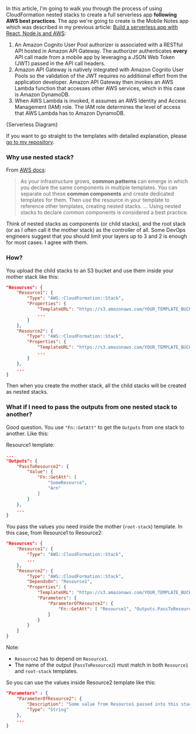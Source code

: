 In this article, I'm going to walk you through the process of using CloudFormation nested stacks to create a full serverless app **following AWS best practices**. The app we're going to create is the Mobile Notes app which was described in my previous article: [Build a serverless app with React, Node.js and AWS](https://www.linkedin.com/pulse/build-serverless-app-react-nodejs-aws-viet-nguyen/):

1. An Amazon Cognito User Pool authorizer is associated with a RESTful API hosted in Amazon API Gateway. The authorizer authenticates **every** API call made from a mobile app by leveraging a JSON Web Token (JWT) passed in the API call headers.
1. Amazon API Gateway is natively integrated with Amazon Cognito User Pools so the validation of the JWT requires no additional effort from the application developer. Amazon API Gateway then invokes an AWS Lambda function that accesses other AWS services, which in this case is Amazon DynamoDB.
1. When AWS Lambda is invoked, it assumes an AWS Identity and Access Management (IAM) role. The IAM role determines the level of access that AWS Lambda has to Amazon DynamoDB.

{Serverless Diagram}

If you want to go straight to the templates with detailed explanation, please [go to my repository](https://github.com/nguyendviet/mobile-notes/tree/master/cloudformation).

### Why use nested stack?

From [AWS docs](https://docs.aws.amazon.com/AWSCloudFormation/latest/UserGuide/using-cfn-nested-stacks.html): 
> As your infrastructure grows, **common patterns** can emerge in which you declare the same components in multiple templates. You can separate out these **common components** and create dedicated templates for them. Then use the resource in your template to reference other templates, creating nested stacks.
...
Using nested stacks to declare common components is considered a best practice.

Think of nested stacks as components (or child stacks), and the root stack (or as I often call it the mother stack) as the controller of all. Some DevOps engineers suggest that you should limit your layers up to 3 and 2 is enough for most cases. I agree with them.

### How?

You upload the child stacks to an S3 bucket and use them inside your mother stack like this:
```json
"Resources": {
    "Resource1": {
        "Type": "AWS::CloudFormation::Stack",
        "Properties": {
            "TemplateURL": "https://s3.amazonaws.com/YOUR_TEMPLATE_BUCKET/resource1.json",
            ...
        }
    },
    "Resource2": {
        "Type": "AWS::CloudFormation::Stack",
        "Properties": {
            "TemplateURL": "https://s3.amazonaws.com/YOUR_TEMPLATE_BUCKET/resource2.json",
            ...
        }
    },
    ...
}
```
Then when you create the mother stack, all the child stacks will be created as nested stacks.

### What if I need to pass the outputs from one nested stack to another?

Good question. You use `"Fn::GetAtt"` to get the `Outputs` from one stack to another. Like this:

Resource1 template:
```json
...
"Outputs": {
    "PassToResource2": {
        "Value": {
            "Fn::GetAtt": [
                "SomeResource",
                "Arn"
            ]
        }
    },
    ...
}
```

You pass the values you need inside the mother (`root-stack`) template. In this case, from Resource1 to Resource2:
```json
"Resources": {
    "Resource1": {
        "Type": "AWS::CloudFormation::Stack",
        ...
    },
    "Resource2": {
        "Type": "AWS::CloudFormation::Stack",
        "DependsOn": "Resource1",
        "Properties": {
            "TemplateURL": "https://s3.amazonaws.com/YOUR_TEMPLATE_BUCKET/resource2.json",
            "Parameters": {
                "ParameterOfResource2": {
                    "Fn::GetAtt": [ "Resource1", "Outputs.PassToResource2" ]
                }
            }
        }
    }
}
```
Note:
- `Resource2` has to depend on `Resource1`.
- The name of the output (`PassToResource2`) must match in both `Resource1` and `root-stack` templates.

So you can use the values inside Resource2 template like this:
```json
"Parameters" : {
    "ParameterOfResource2": {
        "Description": "Some value from Resource1 passed into this stack.",
        "Type": "String"
    },
    ...
}
```